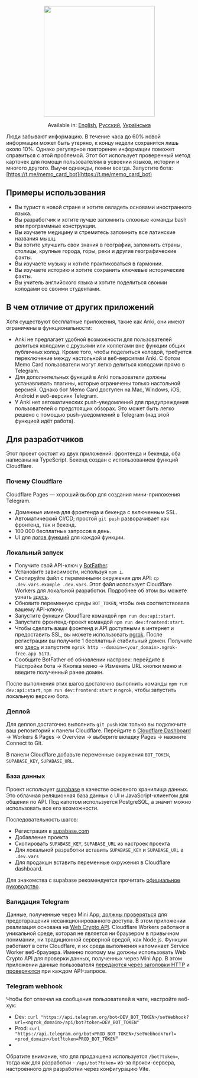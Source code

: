 <p align="center">
<img height="300" src="https://github.com/kubk/memo-card/assets/22447849/80102965-16e1-4d72-8afc-02519a440743"/></p>

<p align="center">
  Available in: <a href="./README.md">English</a>, <a href="./README.ru.md">Русский</a>, <a href="./README.ua.md">Українська</a>
</p>

Люди забывают информацию. В течение часа до 60% новой информации может быть утеряно, к концу недели сохранится лишь около 10%. Однако регулярное повторение информации поможет справиться с этой проблемой. Этот бот использует проверенный метод карточек для помощи пользователям в усвоении языков, истории и многого другого. Выучи однажды, помни всегда. Запустите бота: [https://t.me/memo_card_bot](https://t.me/memo_card_bot)

## Примеры использования
- Вы турист в новой стране и хотите овладеть основами иностранного языка.
- Вы разработчик и хотите лучше запомнить сложные команды bash или программные конструкции.
- Вы изучаете медицину и стремитесь запомнить все латинские названия мышц.
- Вы хотите улучшить свои знания в географии, запомнить страны, столицы, крупные города, горы, реки и другие географические факты.
- Вы изучаете музыку и хотите практиковаться в гармонии.
- Вы изучаете историю и хотите сохранить ключевые исторические факты.
- Вы учитель английского языка и хотите поделиться своими колодами со своими студентами.

## В чем отличие от других приложений

Хотя существуют бесплатные приложения, такие как Anki, они имеют ограничены в функциональности:
- Anki не предлагает удобной возможности для пользователей делиться колодами с друзьями или коллегами вне функции общих публичных колод. Кроме того, чтобы поделиться колодой, требуется переключение между настольной и веб-версиями Anki. С ботом Memo Card пользователи могут легко делиться колодами прямо в Telegram.
- Для дополнительных функций в Anki пользователи должны устанавливать плагины, которые ограничены только настольной версией. Однако бот Memo Card доступен на Mac, Windows, iOS, Android и веб-версиях Telegram.
- У Anki нет автоматических push-уведомлений для предупреждения пользователей о предстоящих обзорах. Это может быть легко решено с помощью push-уведомлений в Telegram (над этой функцией идёт работа).

## Для разработчиков

Этот проект состоит из двух приложений: фронтенда и бекенда, оба написаны на TypeScript. Бекенд создан с использованием функций Cloudflare.

### Почему Cloudflare

Cloudflare Pages — хороший выбор для создания мини-приложения Telegram.
- Доменные имена для фронтенда и бекенда с включенным SSL.
- Автоматический CI/CD; простой `git push` разворачивает как фронтенд, так и бекенд.
- 100 000 бесплатных запросов в день.
- UI для [логов функций](https://developers.cloudflare.com/pages/platform/functions/debugging-and-logging/) для каждой функции.

### Локальный запуск
- Получите свой API-ключ у [BotFather](https://core.telegram.org/bots/tutorial).
- Установите зависимости, используя `npm i`.
- Скопируйте файл c переменными окружения для API: `cp .dev.vars.example .dev.vars`. Этот файл использует Cloudflare Workers для локальной разработки. Подробнее об этом вы можете узнать [здесь](https://developers.cloudflare.com/workers/configuration/environment-variables/).
- Обновите переменную среды `BOT_TOKEN`, чтобы она соответствовала вашему API-ключу.
- Запустите функции Cloudflare командой `npm run dev:api:start`.
- Запустите фронтенд-проект командой `npm run dev:frontend:start`.
- Чтобы сделать ваши фронтенд и API доступными в интернет и предоставить SSL, вы можете использовать [ngrok](https://ngrok.com). После регистрации вы получите 1 бесплатный стабильный домен. Получите его [здесь](https://dashboard.ngrok.com/cloud-edge/domains) и запустите `ngrok http --domain=<your_domain>.ngrok-free.app 5173`.
- Сообщите BotFather об обновлении настроек: перейдите в Настройки бота -> Кнопка меню -> Изменить URL кнопки меню и введите полученный ранее домен.

После выполнения этих шагов достаточно выполнить команды `npm run dev:api:start`, `npm run dev:frontend:start` и `ngrok`, чтобы запустить локальную версию бота.

### Деплой
Для деплоя достаточно выполнить `git push` как только вы подключите ваш репозиторий к панели Cloudflare. Перейдите в [Cloudflare Dashboard](https://dash.cloudflare.com/) -> Workers & Pages -> Overview -> выберите вкладку Pages -> нажмите Connect to Git.

В панели Cloudflare добавьте переменные окружения `BOT_TOKEN`, `SUPABASE_KEY`,
`SUPABASE_URL`.

### База данных
Проект использует [supabase](https://supabase.com/) в качестве основного хранилища данных. Это облачная реляционная база данных с UI и JavaScript-клиентом для общения по API. Под капотом используется PostgreSQL, а значит можно использовать все его возможности. 

Последовательность шагов:
- Регистрация в [supabase.com](https://supabase.com/dashboard/sign-in)
- Добавление проекта
- Скопировать `SUPABASE_KEY`, `SUPABASE_URL` из настроек проекта
- Для локальной разработки вставить `SUPABASE_KEY` и `SUPABASE_URL` в `.dev.vars`
- Для продакшн вставить переменные окружения в Cloudflare dashboard.

Для знакомства с supabase рекомендуется прочитать [официальное руководство](https://supabase.com/docs/guides/database).

### Валидация Telegram

Данные, полученные через Mini App, [должны проверяться](https://core.telegram.org/bots/webapps#testing-mini-apps) для предотвращения несанкционированного доступа.
В этом приложении реализация основана на [Web Crypto API](https://developers.cloudflare.com/workers/runtime-apis/web-crypto/). Cloudflare Workers работают в уникальной среде, которая не является ни браузером в привычном понимании, ни традиционной серверной средой, как Node.js. Функции работают в сети Cloudflare, и их среда выполнения напоминает Service Worker веб-браузера. Именно поэтому мы должны использовать Web Crypto API для проверки данных, полученных через Mini App. В этом приложении данные пользователя [передаются через заголовки HTTP](https://github.com/kubk/memo-card/blob/main/src/lib/request/request.ts#L17) и [проверяются](https://github.com/kubk/memo-card/blob/main/functions/lib/telegram/validate-telegram-request.ts#L26) при каждом API-запросе.

### Telegram webhook

Чтобы бот отвечал на сообщения пользователей в чате, настройте веб-хук:

- Dev: `curl "https://api.telegram.org/bot<DEV_BOT_TOKEN>/setWebhook?url=<ngrok_domain>/api/bot?token=DEV_BOT_TOKEN"`
- Prod: `curl "https://api.telegram.org/bot<PROD_BOT_TOKEN>/setWebhook?url=<prod_domain>/bot?token=PROD_BOT_TOKEN"`
- 
Обратите внимание, что для продакшена используется `/bot?token=`, тогда как для разработки - `/api/bot?token=` из-за прокси-сервера, настроенного для разработки через конфигурацию Vite.
